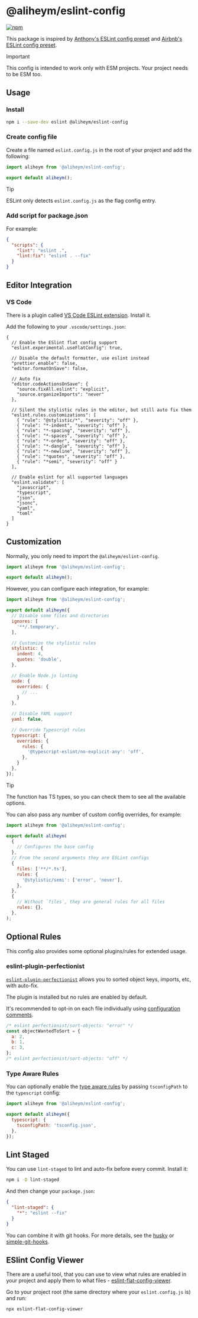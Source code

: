 # @aliheym/eslint-config

[![npm](https://img.shields.io/npm/v/@aliheym/eslint-config?color=444&label=)](https://npmjs.com/package/@aliheym/eslint-config)

This package is inspired by [Anthony's ESLint config preset](https://github.com/antfu/eslint-config) and [Airbnb's ESLint config preset](https://github.com/airbnb/javascript).

> [!IMPORTANT]
> This config is intended to work only with ESM projects. Your project needs
> to be ESM too.

## Usage

### Install

```bash
npm i --save-dev eslint @aliheym/eslint-config
```

### Create config file

Create a file named `eslint.config.js` in the root of your project and add the following:

```js
import aliheym from '@aliheym/eslint-config';

export default aliheym();
```

> [!TIP]
> ESLint only detects `eslint.config.js` as the flag config entry.

### Add script for package.json

For example:

```json
{
  "scripts": {
    "lint": "eslint .",
    "lint:fix": "eslint . --fix"
  }
}
```

## Editor Integration

### VS Code

There is a plugin called [VS Code ESLint extension](https://marketplace.visualstudio.com/items?itemName=dbaeumer.vscode-eslint). Install it.

Add the following to your `.vscode/settings.json`:

```jsonc
{
  // Enable the ESlint flat config support
  "eslint.experimental.useFlatConfig": true,

  // Disable the default formatter, use eslint instead
  "prettier.enable": false,
  "editor.formatOnSave": false,

  // Auto fix
  "editor.codeActionsOnSave": {
    "source.fixAll.eslint": "explicit",
    "source.organizeImports": "never"
  },

  // Silent the stylistic rules in the editor, but still auto fix them
  "eslint.rules.customizations": [
    { "rule": "@stylistic/*", "severity": "off" },
    { "rule": "*-indent", "severity": "off" },
    { "rule": "*-spacing", "severity": "off" },
    { "rule": "*-spaces", "severity": "off" },
    { "rule": "*-order", "severity": "off" },
    { "rule": "*-dangle", "severity": "off" },
    { "rule": "*-newline", "severity": "off" },
    { "rule": "*quotes", "severity": "off" },
    { "rule": "*semi", "severity": "off" }
  ],

  // Enable eslint for all supported languages
  "eslint.validate": [
    "javascript",
    "typescript",
    "json",
    "jsonc",
    "yaml",
    "toml"
  ]
}
```

## Customization

Normally, you only need to import the `@aliheym/eslint-config`.

```js
import aliheym from '@aliheym/eslint-config';

export default aliheym();
```

However, you can configure each integration, for example:

```js
import aliheym from '@aliheym/eslint-config';

export default aliheym({
  // Disable some files and directories
  ignores: [
    '**/.temporary',
  ],

  // Customize the stylistic rules
  stylistic: {
    indent: 4,
    quotes: 'double',
  },

  // Enable Node.js linting
  node: {
    overrides: {
      // ...
    }
  },

  // Disable YAML support
  yaml: false,

  // Override Typescript rules
  typescript: {
    overrides: {
      rules: {
        '@typescript-eslint/no-explicit-any': 'off',
      },
    }
  },
});
```

> [!TIP]
> The function has TS types, so you can check them to see all the available options.

You can also pass any number of custom config overrides, for example:

```js
import aliheym from '@aliheym/eslint-config';

export default aliheym(
  {
    // Configures the base config
  },
  // From the second arguments they are ESLint configs
  {
    files: ['**/*.ts'],
    rules: {
      '@stylistic/semi': ['error', 'never'],
    },
  },
  {
    // Without `files`, they are general rules for all files
    rules: {},
  },
);
```

## Optional Rules

This config also provides some optional plugins/rules for extended usage.


### eslint-plugin-perfectionist

[`eslint-plugin-perfectionist`](https://github.com/azat-io/eslint-plugin-perfectionist) allows you to sorted object keys, imports, etc, with auto-fix.

The plugin is installed but no rules are enabled by default.

It's recommended to opt-in on each file individually using [configuration comments](https://eslint.org/docs/latest/use/configure/rules#using-configuration-comments-1).

```js
/* eslint perfectionist/sort-objects: "error" */
const objectWantedToSort = {
  a: 2,
  b: 1,
  c: 3,
};
/* eslint perfectionist/sort-objects: "off" */
```

### Type Aware Rules

You can optionally enable the [type aware rules](https://typescript-eslint.io/linting/typed-linting/) by passing `tsconfigPath` to the `typescript` config:

```js
import aliheym from '@aliheym/eslint-config';

export default aliheym({
  typescript: {
    tsconfigPath: 'tsconfig.json',
  },
});
```

## Lint Staged

You can use `lint-staged` to lint and auto-fix before every commit. Install it:

```bash
npm i -D lint-staged
```

And then change your `package.json`:

```json
{
  "lint-staged": {
    "*": "eslint --fix"
  }
}
```

You can combine it with git hooks. For more details, see the [husky](https://typicode.github.io/husky/) or [simple-git-hooks](https://github.com/toplenboren/simple-git-hooks).

## ESlint Config Viewer

There are a useful tool, that you can use to view what rules are enabled in your project and apply them to what files - [eslint-flat-config-viewer](https://github.com/antfu/eslint-flat-config-viewer).

Go to your project root (the same directory where your `eslint.config.js` is) and run:

```bash
npx eslint-flat-config-viewer
```
